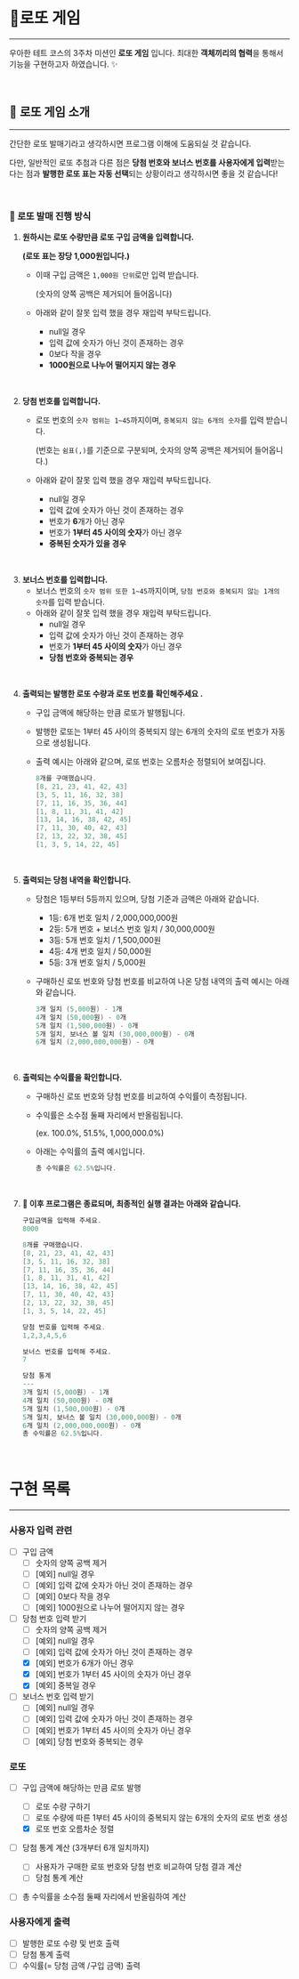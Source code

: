 # 🎰로또 게임

---

우아한 테트 코스의 3주차 미션인 **로또 게임** 입니다. 최대한 **객체끼리의 협력**을 통해서 기능을 구현하고자 하였습니다. ✨

<br>

## 🎡 로또 게임 소개

---

간단한 로또 발매기라고 생각하시면 프로그램 이해에 도움되실 것 같습니다.

다만, 일반적인 로또 추첨과 다른 점은 **당첨 번호와 보너스 번호를 사용자에게 입력**받는다는 점과 **발행한 로또 표는 자동 선택**되는 상황이라고 생각하시면 좋을 것 같습니다!

<br>

### 🎫 로또 발매 진행 방식

1. **원하시는 로또 수량만큼 로또 구입 금액을 입력합니다.**

   **(로또 표는 장당 1,000원입니다.)**

    - 이때 구입 금액은 `1,000원 단위`로만 입력 받습니다.

      (숫자의 양쪽 공백은 제거되어 들어옵니다)

    - 아래와 같이 잘못 입력 했을 경우 재입력 부탁드립니다.
        - null일 경우
        - 입력 값에 숫자가 아닌 것이 존재하는 경우
        - 0보다 작을 경우
        - **1000원으로 나누어 떨어지지 않는 경우**

<br>

2. **당첨 번호를 입력합니다.**
    - 로또 번호의 `숫자 범위는 1~45`까지이며, `중복되지 않는 6개의 숫자`를 입력 받습니다.

      (번호는 `쉼표(,)`를 기준으로 구분되며, 숫자의 양쪽 공백은 제거되어 들어옵니다.)

    - 아래와 같이 잘못 입력 했을 경우 재입력 부탁드립니다.
        - null일 경우
        - 입력 값에 숫자가 아닌 것이 존재하는 경우
        - 번호가 **6**개가 아닌 경우
        - 번호가 **1부터 45 사이의 숫자**가 아닌 경우
        - **중복된 숫자가 있을 경우**

<br>

3. **보너스 번호를 입력합니다.**
    - 보너스 번호의 `숫자 범위 또한 1~45`까지이며, `당첨 번호와 중복되지 않는 1개의 숫자`를 입력 받습니다.
    - 아래와 같이 잘못 입력 했을 경우 재입력 부탁드립니다.
        - null일 경우
        - 입력 값에 숫자가 아닌 것이 존재하는 경우
        - 번호가 **1부터 45 사이의 숫자**가 아닌 경우
        - **당첨 번호와 중복되는 경우**

<br>

4. **출력되는 발행한 로또 수량과 로또 번호를 확인해주세요 .**
    - 구입 금액에 해당하는 만큼 로또가 발행됩니다.
    - 발행한 로또는 1부터 45 사이의 중복되지 않는 6개의 숫자의 로또 번호가 자동으로 생성됩니다.
    - 출력 예시는 아래와 같으며, 로또 번호는 오름차순 정렬되어 보여집니다.

        ```c
        8개를 구매했습니다.
        [8, 21, 23, 41, 42, 43]
        [3, 5, 11, 16, 32, 38]
        [7, 11, 16, 35, 36, 44]
        [1, 8, 11, 31, 41, 42]
        [13, 14, 16, 38, 42, 45]
        [7, 11, 30, 40, 42, 43]
        [2, 13, 22, 32, 38, 45]
        [1, 3, 5, 14, 22, 45]
        ```

<br>

5. **출력되는 당첨 내역을 확인합니다.**
    - 당첨은 1등부터 5등까지 있으며, 당첨 기준과 금액은 아래와 같습니다.
        - 1등: 6개 번호 일치 / 2,000,000,000원
        - 2등: 5개 번호 + 보너스 번호 일치 / 30,000,000원
        - 3등: 5개 번호 일치 / 1,500,000원
        - 4등: 4개 번호 일치 / 50,000원
        - 5등: 3개 번호 일치 / 5,000원
    - 구매하신 로또 번호와 당첨 번호를 비교하여 나온 당첨 내역의 출력 예시는 아래와 같습니다.

        ```c
        3개 일치 (5,000원) - 1개
        4개 일치 (50,000원) - 0개
        5개 일치 (1,500,000원) - 0개
        5개 일치, 보너스 볼 일치 (30,000,000원) - 0개
        6개 일치 (2,000,000,000원) - 0개
        ```

<br>

6. **출력되는 수익률을 확인합니다.**
    - 구매하신 로또 번호와 당첨 번호를 비교하여 수익률이 측정됩니다.
    - 수익률은 소수점 둘째 자리에서 반올림됩니다.

      (ex. 100.0%, 51.5%, 1,000,000.0%)

    - 아래는 수익률의 출력 예시입니다.

        ```c
        총 수익률은 62.5%입니다.
        ```

<br>

7. **🎡 이후 프로그램은 종료되며, 최종적인 실행 결과는 아래와 같습니다.**

    ```c
    구입금액을 입력해 주세요.
    8000
    
    8개를 구매했습니다.
    [8, 21, 23, 41, 42, 43] 
    [3, 5, 11, 16, 32, 38] 
    [7, 11, 16, 35, 36, 44] 
    [1, 8, 11, 31, 41, 42] 
    [13, 14, 16, 38, 42, 45] 
    [7, 11, 30, 40, 42, 43] 
    [2, 13, 22, 32, 38, 45] 
    [1, 3, 5, 14, 22, 45]
    
    당첨 번호를 입력해 주세요.
    1,2,3,4,5,6
    
    보너스 번호를 입력해 주세요.
    7
    
    당첨 통계
    ---
    3개 일치 (5,000원) - 1개
    4개 일치 (50,000원) - 0개
    5개 일치 (1,500,000원) - 0개
    5개 일치, 보너스 볼 일치 (30,000,000원) - 0개
    6개 일치 (2,000,000,000원) - 0개
    총 수익률은 62.5%입니다.
    ```

<br>

# 구현 목록

---

### 사용자 입력 관련

- [ ]  구입 금액
    - [ ]  숫자의 양쪽 공백 제거
    - [ ]  [예외] null일 경우
    - [ ]  [예외] 입력 값에 숫자가 아닌 것이 존재하는 경우
    - [ ]  [예외] 0보다 작을 경우
    - [ ]  [예외] 1000원으로 나누어 떨어지지 않는 경우
- [ ]  당첨 번호 입력 받기
    - [ ]  숫자의 양쪽 공백 제거
    - [ ]  [예외] null일 경우
    - [ ]  [예외] 입력 값에 숫자가 아닌 것이 존재하는 경우
    - [x]  [예외] 번호가 6개가 아닌 경우
    - [x]  [예외] 번호가 1부터 45 사이의 숫자가 아닌 경우
    - [x]  [예외] 중복일 경우
- [ ]  보너스 번호 입력 받기
    - [ ]  [예외] null일 경우
    - [ ]  [예외] 입력 값에 숫자가 아닌 것이 존재하는 경우
    - [ ]  [예외] 번호가 1부터 45 사이의 숫자가 아닌 경우
    - [ ]  [예외] 당첨 번호와 중복되는 경우

### 로또

- [ ]  구입 금액에 해당하는 만큼 로또 발행
    - [ ]  로또 수량 구하기
    - [ ]  로또 수량에 따른 1부터 45 사이의 중복되지 않는 6개의 숫자의 로또 번호 생성
    - [x]  로또 번호 오름차순 정렬
- [ ]  당첨 통계 계산 (3개부터 6개 일치까지)
    - [ ]  사용자가 구매한 로또 번호와 당첨 번호 비교하여 당첨 결과 계산
    - [ ]  당첨 통계 계산
- [ ]  총 수익률을 소수점 둘째 자리에서 반올림하여 계산



### 사용자에게 출력

- [ ]  발행한 로또 수량 및 번호 출력
- [ ]  당첨 통계 출력
- [ ]  수익률(= 당첨 금액 /구입 금액) 출력